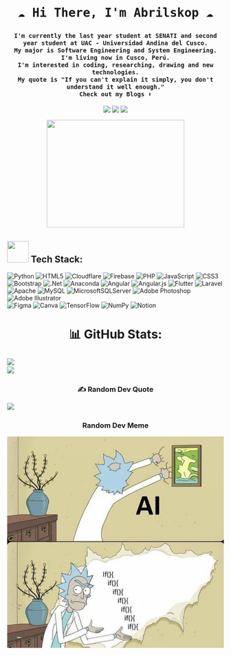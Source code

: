# <p align="center"><samp> ☁️ Hi There, I'm Abrilskop ☁️ </samp></p>

<h4 align="center"><samp> I'm currently the last year student at SENATI and second year student at UAC - Universidad Andina del Cusco.
<br>My major is Software Engineering and System Engineering.
<br>I'm living now in Cusco, Perú.
<br>I'm interested in coding, researching, drawing and new technologies.
<br>My quote is "If you can't explain it simply, you don't understand it well enough."
<br> Check out my Blogs ⬇️  </samp></h4>

<p align="center">
    <a target="_blank" rel="nofollow" href= "https://dev.to/abrilskop"><img src="https://img.icons8.com/windows/32/000000/dev.png"/></a>
    <a href= "#"><img src="https://img.icons8.com/material-outlined/32/000000/twitter.png"/></a>
    <a href= "#"><img src="https://img.icons8.com/pastel-glyph/32/000000/like--v1.png"/></a>
</p>

<p align="center">
    <img src="https://user-images.githubusercontent.com/116703319/216876328-d8a2481f-362b-4b56-a942-3c83d1b4d6e1.gif" width="320" height="250">
</p>

## <img src="https://media2.giphy.com/media/QssGEmpkyEOhBCb7e1/giphy.gif?cid=ecf05e47a0n3gi1bfqntqmob8g9aid1oyj2wr3ds3mg700bl&rid=giphy.gif" width="50px" height="50px"> Tech Stack:
![Python](https://img.shields.io/badge/python-3670A0?style=for-the-badge&logo=python&logoColor=ffdd54)
![HTML5](https://img.shields.io/badge/html5-%23E34F26.svg?style=for-the-badge&logo=html5&logoColor=white) 
![Cloudflare](https://img.shields.io/badge/Cloudflare-F38020?style=for-the-badge&logo=Cloudflare&logoColor=white) 
![Firebase](https://img.shields.io/badge/firebase-%23039BE5.svg?style=for-the-badge&logo=firebase) 
![PHP](https://img.shields.io/badge/php-%23777BB4.svg?style=for-the-badge&logo=php&logoColor=white) 
![JavaScript](https://img.shields.io/badge/javascript-%23323330.svg?style=for-the-badge&logo=javascript&logoColor=%23F7DF1E) 
![CSS3](https://img.shields.io/badge/css3-%231572B6.svg?style=for-the-badge&logo=css3&logoColor=white) 
![Bootstrap](https://img.shields.io/badge/bootstrap-%23563D7C.svg?style=for-the-badge&logo=bootstrap&logoColor=white) 
![.Net](https://img.shields.io/badge/.NET-5C2D91?style=for-the-badge&logo=.net&logoColor=white) 
![Anaconda](https://img.shields.io/badge/Anaconda-%2344A833.svg?style=for-the-badge&logo=anaconda&logoColor=white) 
![Angular](https://img.shields.io/badge/angular-%23DD0031.svg?style=for-the-badge&logo=angular&logoColor=white) 
![Angular.js](https://img.shields.io/badge/angular.js-%23E23237.svg?style=for-the-badge&logo=angularjs&logoColor=white) 
![Flutter](https://img.shields.io/badge/Flutter-%2302569B.svg?style=for-the-badge&logo=Flutter&logoColor=white) 
![Laravel](https://img.shields.io/badge/laravel-%23FF2D20.svg?style=for-the-badge&logo=laravel&logoColor=white) 
![Apache](https://img.shields.io/badge/apache-%23D42029.svg?style=for-the-badge&logo=apache&logoColor=white) 
![MySQL](https://img.shields.io/badge/mysql-%2300f.svg?style=for-the-badge&logo=mysql&logoColor=white) ![MicrosoftSQLServer](https://img.shields.io/badge/Microsoft%20SQL%20Sever-CC2927?style=for-the-badge&logo=microsoft%20sql%20server&logoColor=white) 
![Adobe Photoshop](https://img.shields.io/badge/adobephotoshop-%2331A8FF.svg?style=for-the-badge&logo=adobephotoshop&logoColor=white) 
![Adobe Illustrator](https://img.shields.io/badge/adobeillustrator-%23FF9A00.svg?style=for-the-badge&logo=adobeillustrator&logoColor=white) 	
![Figma](https://img.shields.io/badge/figma-%23F24E1E.svg?style=for-the-badge&logo=figma&logoColor=white) 
![Canva](https://img.shields.io/badge/Canva-%2300C4CC.svg?style=for-the-badge&logo=Canva&logoColor=white) 
![TensorFlow](https://img.shields.io/badge/TensorFlow-%23FF6F00.svg?style=for-the-badge&logo=TensorFlow&logoColor=white) 
![NumPy](https://img.shields.io/badge/numpy-%23013243.svg?style=for-the-badge&logo=numpy&logoColor=white) 
![Notion](https://img.shields.io/badge/Notion-%23000000.svg?style=for-the-badge&logo=notion&logoColor=white)

# <p align="center"> 📊 GitHub Stats: </p>
![](https://github-readme-stats.vercel.app/api?username=abrilskop&theme=chartreuse-dark&hide_border=false&include_all_commits=false&count_private=false)<br/> ![](https://github-readme-streak-stats.herokuapp.com/?user=abrilskop&theme=chartreuse-dark&hide_border=false)<br/> 

### <p align="center"> ✍ Random Dev Quote </p>
![](https://quotes-github-readme.vercel.app/api?type=horizontal&theme=merko)

### <p align="center">  Random Dev Meme </p>
<p align="center">
    <img src="assets/img/AI.jpeg" width="512px"/>
</p>

<!-- Thanks for watching -->

